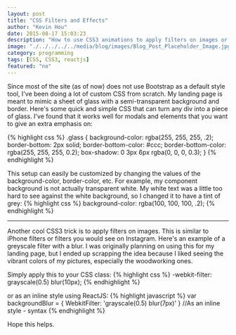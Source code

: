 ```yaml
---
layout: post
title: "CSS Filters and Effects"
author: "Kevin Hou"
date: 2015-08-17 15:03:23
description: "How to use CSS3 animations to apply filters on images or divs."
image: "./../../../../media/blog/images/Blog_Post_Placeholder_Image.jpg"
category: programming
tags: [CSS, CSS3, reactjs]
featured: "no"
---
```


Since most of the site (as of now) does not use Bootstrap as a default style tool, I've been doing a lot of custom CSS from scratch. My landing page is meant to mimic a sheet of glass with a semi-transparent background and border. Here's some quick and simple CSS that can turn any div into a piece of glass. I've found that it works well for modals and elements that you want to give an extra emphasis on:

{% highlight css %}
.glass {
  background-color: rgba(255, 255, 255, .2);
  border-bottom: 2px solid;
  border-bottom-color: #ccc;
  border-bottom-color: rgba(255, 255, 255, 0.2);
  box-shadow: 0 3px 6px rgba(0, 0, 0, 0.3);
}
{% endhighlight %}

This setup can easily be customized by changing the values of the background-color, border-color, etc. For example, my component background is not actually transparent white. My white text was a little too hard to see against the white background, so I changed it to have a tint of grey:
{% highlight css %}
background-color: rgba(100, 100, 100, .2);
{% endhighlight %}

<hr />

Another cool CSS3 trick is to apply filters on images. This is similar to iPhone filters or filters you would see on Instagram. Here's an example of a greyscale filter with a blur. I was originally planning on using this for my landing page, but I ended up scrapping the idea because I liked seeing the vibrant colors of my pictures, especially the woodworking ones.

Simply apply this to your CSS class:
{% highlight css %}
-webkit-filter: grayscale(0.5) blur(10px);
{% endhighlight %}

or as an inline style using ReactJS:
{% highlight javascript %}
var backgroundBlur = {
  WebkitFilter: 'grayscale(0.5) blur(7px)'
} //As an inline style - syntax
{% endhighlight %}

Hope this helps.
